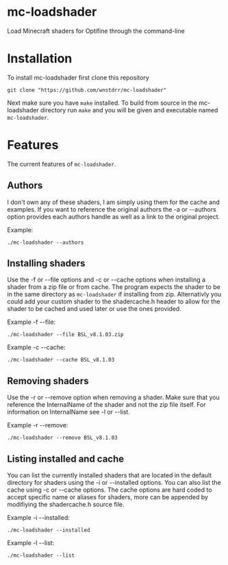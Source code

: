# mc-loadshader
Load Minecraft shaders for Optifine through the command-line

# Installation

To install mc-loadshader first clone this repository

```console
git clone "https://github.com/wnstdrr/mc-loadshader"
```

Next make sure you have `make` installed. To build from source
in the mc-loadshader directory run `make` and you will be given
and executable named `mc-loadshader`.

# Features

The current features of `mc-loadshader`.

## Authors

I don't own any of these shaders, I am simply using them for the cache and examples.
If you want to reference the original authors the -a or --authors option provides each
authors handle as well as a link to the original project.

Example:

```console
./mc-loadshader --authors
```

## Installing shaders

Use the -f or --file options and -c or --cache options when installing a shader from a zip file or from cache. The program expects the shader to be
in the same directory as `mc-loadshader` if installing from zip. Alternativly you could add your custom shader to the shadercache.h header
to allow for the shader to be cached and used later or use the ones provided.

Example -f --file:

```console
./mc-loadshader --file BSL_v8.1.03.zip
```

Example -c --cache:

```console
./mc-loadshader --cache BSL_v8.1.03
```

## Removing shaders

Use the -r or --remove option when removing a shader. Make sure that you reference the InternalName
of the shader and not the zip file itself. For information on InternalName see -l or --list.

Example -r --remove:

```console
./mc-loadshader --remove BSL_v8.1.03
```

## Listing installed and cache

You can list the currently installed shaders that are located in the default directory for shaders
using the -i or --installed options. You can also list the cache using -c or --cache options. The cache
options are hard coded to accept specific name or aliases for shaders, more can be appended by modifiying the
shadercache.h source file.

Example -i --installed:

```console
./mc-loadshader --installed 
```

Example -l --list:

```console
./mc-loadshader --list
```
